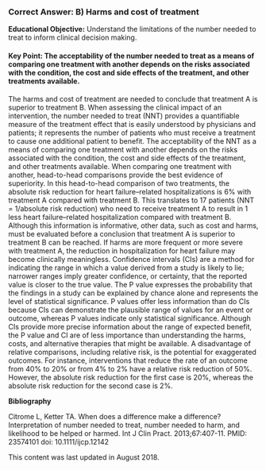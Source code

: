 
### Correct Answer: B) Harms and cost of treatment 

**Educational Objective:** Understand the limitations of the number needed to treat to inform clinical decision making.

#### **Key Point:** The acceptability of the number needed to treat as a means of comparing one treatment with another depends on the risks associated with the condition, the cost and side effects of the treatment, and other treatments available.

The harms and cost of treatment are needed to conclude that treatment A is superior to treatment B. When assessing the clinical impact of an intervention, the number needed to treat (NNT) provides a quantifiable measure of the treatment effect that is easily understood by physicians and patients; it represents the number of patients who must receive a treatment to cause one additional patient to benefit. The acceptability of the NNT as a means of comparing one treatment with another depends on the risks associated with the condition, the cost and side effects of the treatment, and other treatments available. When comparing one treatment with another, head-to-head comparisons provide the best evidence of superiority. In this head-to-head comparison of two treatments, the absolute risk reduction for heart failure–related hospitalizations is 6% with treatment A compared with treatment B. This translates to 17 patients (NNT = 1/absolute risk reduction) who need to receive treatment A to result in 1 less heart failure–related hospitalization compared with treatment B. Although this information is informative, other data, such as cost and harms, must be evaluated before a conclusion that treatment A is superior to treatment B can be reached. If harms are more frequent or more severe with treatment A, the reduction in hospitalization for heart failure may become clinically meaningless.
Confidence intervals (CIs) are a method for indicating the range in which a value derived from a study is likely to lie; narrower ranges imply greater confidence, or certainty, that the reported value is closer to the true value. The P value expresses the probability that the findings in a study can be explained by chance alone and represents the level of statistical significance. P values offer less information than do CIs because CIs can demonstrate the plausible range of values for an event or outcome, whereas P values indicate only statistical significance. Although CIs provide more precise information about the range of expected benefit, the P value and CI are of less importance than understanding the harms, costs, and alternative therapies that might be available.
A disadvantage of relative comparisons, including relative risk, is the potential for exaggerated outcomes. For instance, interventions that reduce the rate of an outcome from 40% to 20% or from 4% to 2% have a relative risk reduction of 50%. However, the absolute risk reduction for the first case is 20%, whereas the absolute risk reduction for the second case is 2%.

**Bibliography**

Citrome L, Ketter TA. When does a difference make a difference? Interpretation of number needed to treat, number needed to harm, and likelihood to be helped or harmed. Int J Clin Pract. 2013;67:407-11. PMID: 23574101 doi: 10.1111/ijcp.12142

This content was last updated in August 2018.